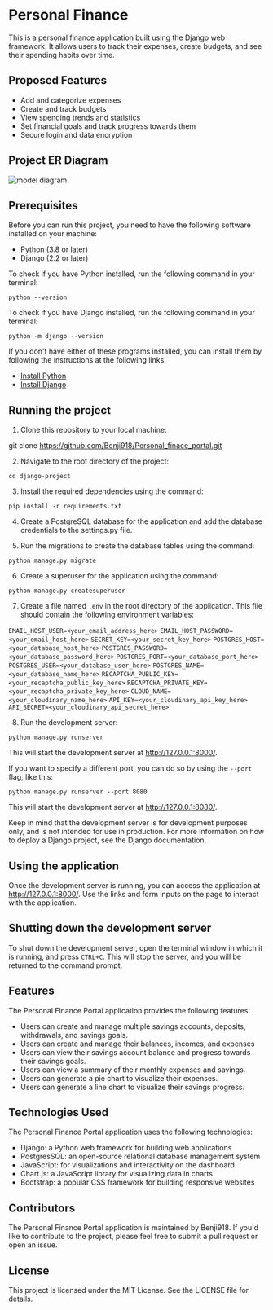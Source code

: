 #  Personal Finance

This is a personal finance application built using the Django web framework. It allows users to track their expenses, create budgets, and see their spending habits over time.

## Proposed Features

- Add and categorize expenses
- Create and track budgets
- View spending trends and statistics
- Set financial goals and track progress towards them
- Secure login and data encryption

## Project ER Diagram
![model diagram](https://github.com/Benji918/Personal_finance_portal/blob/main/Django%20app.png)

## Prerequisites

Before you can run this project, you need to have the following software installed on your machine:

- Python (3.8 or later)
- Django (2.2 or later)

To check if you have Python installed, run the following command in your terminal:

`python --version`


To check if you have Django installed, run the following command in your terminal:

`python -m django --version`


If you don't have either of these programs installed, you can install them by following the instructions at the following links:

- [Install Python](https://www.python.org/downloads/)
- [Install Django](https://docs.djangoproject.com/en/3.1/topics/install/)

## Running the project

1. Clone this repository to your local machine:

git clone https://github.com/Benji918/Personal_finace_portal.git


2. Navigate to the root directory of the project:

`cd django-project`

3. Install the required dependencies using the command:

`pip install -r requirements.txt`

4. Create a PostgreSQL database for the application and add the database credentials to the settings.py file.

5. Run the migrations to create the database tables using the command:

`python manage.py migrate`

6. Create a superuser for the application using the command:

`python manage.py createsuperuser`

7. Create a file named `.env` in the root directory of the application. This file should contain the following environment variables:

`EMAIL_HOST_USER=<your_email_address_here>`
`EMAIL_HOST_PASSWORD=<your_email_host_here>`
`SECRET_KEY=<your_secret_key_here>`
`POSTGRES_HOST=<your_database_host_here>`
`POSTGRES_PASSWORD=<your_database_password_here>`
`POSTGRES_PORT=<your_database_port_here>`
`POSTGRES_USER=<your_database_user_here>`
`POSTGRES_NAME=<your_database_name_here>`
`RECAPTCHA_PUBLIC_KEY=<your_recaptcha_public_key_here>`
`RECAPTCHA_PRIVATE_KEY=<your_recaptcha_private_key_here>`
`CLOUD_NAME=<your_cloudinary_name_here>`
`API_KEY=<your_cloudinary_api_key_here>`
`API_SECRET=<your_cloudinary_api_secret_here>`

8. Run the development server:

`python manage.py runserver`


This will start the development server at http://127.0.0.1:8000/.

If you want to specify a different port, you can do so by using the `--port` flag, like this:

`python manage.py runserver --port 8080`


This will start the development server at http://127.0.0.1:8080/.

Keep in mind that the development server is for development purposes only, and is not intended for use in production. For more information on how to deploy a Django project, see the Django documentation.

## Using the application

Once the development server is running, you can access the application at http://127.0.0.1:8000/. Use the links and form inputs on the page to interact with the application.

## Shutting down the development server

To shut down the development server, open the terminal window in which it is running, and press `CTRL+C`. This will stop the server, and you will be returned to the command prompt.

## Features
The Personal Finance Portal application provides the following features:
- Users can create and manage multiple savings accounts, deposits, withdrawals, and savings goals.
- Users can create and manage their balances, incomes, and expenses
- Users can view their savings account balance and progress towards their savings goals.
- Users can view a summary of their monthly expenses and savings.
- Users can generate a pie chart to visualize their expenses.
- Users can generate a line chart to visualize their savings progress.

## Technologies Used
The Personal Finance Portal application uses the following technologies:
- Django: a Python web framework for building web applications
- PostgresSQL: an open-source relational database management system
- JavaScript: for visualizations and interactivity on the dashboard
- Chart.js: a JavaScript library for visualizing data in charts
- Bootstrap: a popular CSS framework for building responsive websites

## Contributors
The Personal Finance Portal application is maintained by Benji918. If you'd like to contribute to the project, please feel free to submit a pull request or open an issue.

## License
This project is licensed under the MIT License. See the LICENSE file for details.